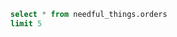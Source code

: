 ```sql needful_things
select * from needful_things.orders
limit 5
```


<ButtonGroup name=Dimension>
  <ButtonGroupItem valueLabel='First Name' value='first_name' default/>
  <ButtonGroupItem valueLabel='State' value='state'/>
  <ButtonGroupItem valueLabel='Channel' value='channel'/>
</ButtonGroup>

<DataTable data={needful_things}>
  <Column id=id num=1/>
  <Column id=last_name num=2/>
  <Column id=item num=3/>
  <Column id=category num=4/>
  <Column id={inputs.Dimension} num=5/>
</DataTable>



